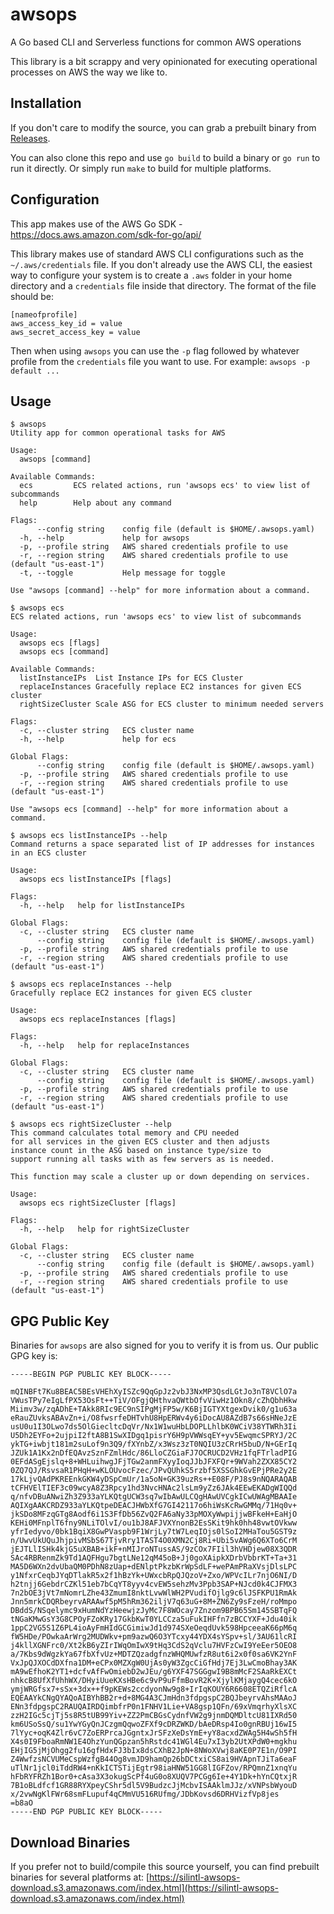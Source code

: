 # awsops
A Go based CLI and Serverless functions for common AWS operations

This library is a bit scrappy and very opinionated for executing operational processes on AWS the way we like to.

## Installation
If you don't care to modify the source, you can grab a prebuilt binary from [Releases](https://github.com/silinternational/awsops/releases).

You can also clone this repo and use `go build` to build a binary or `go run` to run it directly. Or simply run `make` to build for multiple
platforms.

## Configuration
This app makes use of the AWS Go SDK - https://docs.aws.amazon.com/sdk-for-go/api/

This library makes use of standard AWS CLI configurations such as the `~/.aws/credentials` file. If you don't already use the AWS CLI, the easiest way to configure your system is to create a `.aws` folder in your home directory and a `credentials` file inside that directory. The format of the file should be:

```
[nameofprofile]
aws_access_key_id = value
aws_secret_access_key = value
```

Then when using `awsops` you can use the `-p` flag followed by whatever profile from the `credentials` file you want to use. For example: `awsops -p default ...`

## Usage

```
$ awsops
Utility app for common operational tasks for AWS

Usage:
  awsops [command]

Available Commands:
  ecs         ECS related actions, run 'awsops ecs' to view list of subcommands
  help        Help about any command

Flags:
      --config string    config file (default is $HOME/.awsops.yaml)
  -h, --help             help for awsops
  -p, --profile string   AWS shared credentials profile to use
  -r, --region string    AWS shared credentials profile to use (default "us-east-1")
  -t, --toggle           Help message for toggle

Use "awsops [command] --help" for more information about a command.
```

```
$ awsops ecs
ECS related actions, run 'awsops ecs' to view list of subcommands

Usage:
  awsops ecs [flags]
  awsops ecs [command]

Available Commands:
  listInstanceIPs  List Instance IPs for ECS Cluster
  replaceInstances Gracefully replace EC2 instances for given ECS cluster
  rightSizeCluster Scale ASG for ECS cluster to minimum needed servers

Flags:
  -c, --cluster string   ECS cluster name
  -h, --help             help for ecs

Global Flags:
      --config string    config file (default is $HOME/.awsops.yaml)
  -p, --profile string   AWS shared credentials profile to use
  -r, --region string    AWS shared credentials profile to use (default "us-east-1")

Use "awsops ecs [command] --help" for more information about a command.
```

```
$ awsops ecs listInstanceIPs --help
Command returns a space separated list of IP addresses for instances in an ECS cluster

Usage:
  awsops ecs listInstanceIPs [flags]

Flags:
  -h, --help   help for listInstanceIPs

Global Flags:
  -c, --cluster string   ECS cluster name
      --config string    config file (default is $HOME/.awsops.yaml)
  -p, --profile string   AWS shared credentials profile to use
  -r, --region string    AWS shared credentials profile to use (default "us-east-1")
```

```
$ awsops ecs replaceInstances --help
Gracefully replace EC2 instances for given ECS cluster

Usage:
  awsops ecs replaceInstances [flags]

Flags:
  -h, --help   help for replaceInstances

Global Flags:
  -c, --cluster string   ECS cluster name
      --config string    config file (default is $HOME/.awsops.yaml)
  -p, --profile string   AWS shared credentials profile to use
  -r, --region string    AWS shared credentials profile to use (default "us-east-1")
```

```
$ awsops ecs rightSizeCluster --help
This command calculates total memory and CPU needed
for all services in the given ECS cluster and then adjusts
instance count in the ASG based on instance type/size to
support running all tasks with as few servers as is needed.

This function may scale a cluster up or down depending on services.

Usage:
  awsops ecs rightSizeCluster [flags]

Flags:
  -h, --help   help for rightSizeCluster

Global Flags:
  -c, --cluster string   ECS cluster name
      --config string    config file (default is $HOME/.awsops.yaml)
  -p, --profile string   AWS shared credentials profile to use
  -r, --region string    AWS shared credentials profile to use (default "us-east-1")
```

## GPG Public Key
Binaries for `awsops` are also signed for you to verify it is from us. Our public GPG key is:

```
-----BEGIN PGP PUBLIC KEY BLOCK-----

mQINBFt7Ku8BEAC5BEsVHEhXyISZc9QqGpJz2vbJ3NxMP3QsdLGtJo3nT8VClO7a
VWusTPy7eIgLfPX53OsFt++TiV/OFgjQHthvaQWtbOfvViwHz1Okn8/cZhQbhHkw
Miimv3w/zqADhE+TAkk8RIc9EC9nSIPgMjFP5w/K6BjIGTYXtgexDvik0/g1u63a
eRauZUvksABAvZn+i/O8fwsrfeDHTvhU8HpERWv4y6iDocAU8AZdB7s66sHNeJzE
usU0u1I3OLwo7ds5OlGiecltcDqVr/Nx1W1wuHbLDOPLLhlbK0WCiV38YTWRh3Ii
U5Dh2EYFo+2ujpiI2ftA8B1SwXIDgq1pisrY6H9pVWWsqEY+yv5EwqmcSPRYJ/2C
ykTG+iwbjt181m2suLof9n3Q9/fXYnbZ/x3Wsz3zT0NQIU3zCRrH5buD/N+GErIq
JZUk1A1Kx2nDfEQAvzSznFZmlHdc/86LloCZGiaFJ7OCRUCD2VHz1fqFTrladPIG
0EFdASgEjslq+8+WHLuihwgJFjTGw2anmFXyyIoqJJbJFXFQr+9WVah2ZXX85CY2
0ZQ7QJ/RsvsaR1PHqH+wKLOUvocFzec/JPvQUhkS5rzbf5XSSGhkGvEPjPRe2y2E
17kLjvQAdPKREEnkGKW4yDSpCmUr/1a5oN+GK39uzRs++E08F/PJ8s9nNQARAQAB
tCFHVElTIEF3c09wcyA8Z3Rpcy1hd3NvcHNAc2lsLm9yZz6JAk4EEwEKADgWIQQd
q/nfvDBuANwiZh3Z933aYLKQtgUCW3sq7wIbAwULCQgHAwUVCgkICwUWAgMBAAIe
AQIXgAAKCRDZ933aYLKQtpeDEACJHWbXfG7GI42117o6hiWsKcRwGMMq/71Hq0v+
jkSDo8MFzqGTg8Aodf6i1S3FfDb56ZvQ2FA6aNy33pMOXyWwpijjwBFkeH+EaHjO
KEHi0MFnplT6fny9NLiTOlvI/ou1bJ8AFJVXYnonB2EsSKit9hk0hh48vwtOVkww
yfrIedyvo/0bk1BqiX8GwPVaspb9F1WrjLy7tW7LeqIOjs0lSoI2MHaTou5GST9z
n/UwvUkUQuJhjpivMSbS67TjvRry1TAST4O0XMN2Cj8Ri+Ubi5vAWg6Q6XTo6CrM
jEJTLlISHk4kjG5uXBAB+ikF+nMIJroNTussAS/9zCOx7FIil3hVHDjew08X3QDR
SAc4RBRenmZk9Td1AQFHgu7bgtLNe12qM45oB+Jj0goXAipkXDrbVbbrKT+Ta+31
MA5D6WXn2dvUbaQM0PDhN8zUap+dENlptPkzbKrWpSdLF+wePAmPRaXVsjDlsLPC
y1NfxrCeqbJYqDTlakR5x2f1hBzYk+UWxcbRpQJQzoV+Zxo/WPVcILr7njO6NI/D
h2tnjj6GebdrCZKl51eb7bCqYT8yyv4cvEW5sehzMv3Ppb3SAP+NJcd0k4CJFMX3
7n2bOE3jVt7mNomrLZhe43ZmumI8nktLvwWlWH2PVudifOjlg9c6lJSFKPU1RmAk
Jnn5mrkCDQRbeyrvARAAwf5pM5hRm362iljV7q63uG+8M+ZN6Zy9sFzeH/roMmpo
DBddS/NSqelymc9xHumNdYzHeewjzJyMc7F8WOcay7Znzom9BPB65Sm145SBTqFQ
tNGaKMwGsY3G8CPOyFZoKRy17GkbKwT0YLCCza5uFukIHFfn7zBCCYXF+Jdu40ik
1ppC2VG5S1Z6PL4ioAyFmHIdGCGimiwJd1d974SXeOeqdUvk598HpceeaK66pM6q
fW5HDe/POwkaArWrg2MUDWkv+pm9azwQ6O3YTcxy44YDX4sYSpv+sl/3AU61lcRI
j4kllXGNFrc0/Xt2kB6yZIrIWqOmIwX9tHq3CdS2qVclu7HVFzCwI9YeEer5OEO8
a/7Kbs9dWgzkYa67fbXfvUz+MDTZQzadgfnzWHQMUwfzR8ut6i2x0f0sa6VK2YnF
VxJpQJXOCdDXfna1DM+eCPx0MZXgW0UjAs0yW3ZgcCiGfHdj7Ej3LwCmoBhay3AK
mA9wEfhoK2YT1+dcfvAfFwOmiebD2wJEu/g6YXF47SGGgwI9B8mMcF2SAaRkEXCt
nhkcB8UfXfUhhWX/DHyiUueKXsHBe6c9vP9uFfmBovR2K+XjylKMjaygQ4cec6kO
ymjWRGfsx7+sSx+3dx++f9pKEWs2ccdyonNw9g8+IrIqKOUY6R6608ETQZiRflcA
EQEAAYkCNgQYAQoAIBYhBB2r+d+8MG4A3CJmHdn3fdpgspC2BQJbeyrvAhsMAAoJ
ENn3fdpgspC2RAUQAIRDQimbfrP0n1FNHV1Lie+VA8gsp1QFn/69xVmqrhyXlsXC
zzH2IGc5cjTj5s8R5tUB99Yiv+ZZ2PmCBGsCydnfVW2g9jnmDQMDltcU81IXRd50
km6USoSsQ/su1YwYGyQnJCzgmQqwoZFXf9cDRZWKD/bAeDRsp4Io0gnRBUj16wI5
7lYyc+oqK4Zlr6vC7ZoERPrcaJGgntxJrSFzXeDsYmE+yY8acxdZWAg5H4wSh5fH
X4s0I9FboaRmNW1E4OhzYunQGpzan5hRstdc41WGl4Eu7xI3yb2UtXPdW0+mgkhu
EHjIG5jMjOhgg2fu16gfHdxFJ3bIx8dsCXhB2JpN+8NWoXVwj8aKE0P7E1n/O9PI
Z4WwfzsNCVUMeCspWzfgB44Og8vmJD9hamQp26bDCtxiCS8ai9HVApnTJiTa6eaF
uTlNr1jcl0iTddRW4+nKkICTSTijEgtr98iaHNW51GG8lIGFZov/RPQmnZ1xnqYu
hFbRYFRZh1Bor0+cAsa3X3okugScPf4uG0o8XUQV7PCGg6Ie+4Y1Dk+hYnCQtxjR
7B1oBLdfcf1GR88RYXpeyCShr5dl5V9BudzcJjMcbvISAAklmJJz/xVNPsbWyouD
x/2vwNgKlFWr68smFLupuf4qCMmVU516RUfmg/JDbKovsd6DRHVizfVp8jes
=b8aO
-----END PGP PUBLIC KEY BLOCK-----
```

## Download Binaries
If you prefer not to build/compile this source yourself, you can find prebuilt binaries for several platforms at:
[https://silintl-awsops-download.s3.amazonaws.com/index.html](https://silintl-awsops-download.s3.amazonaws.com/index.html)
